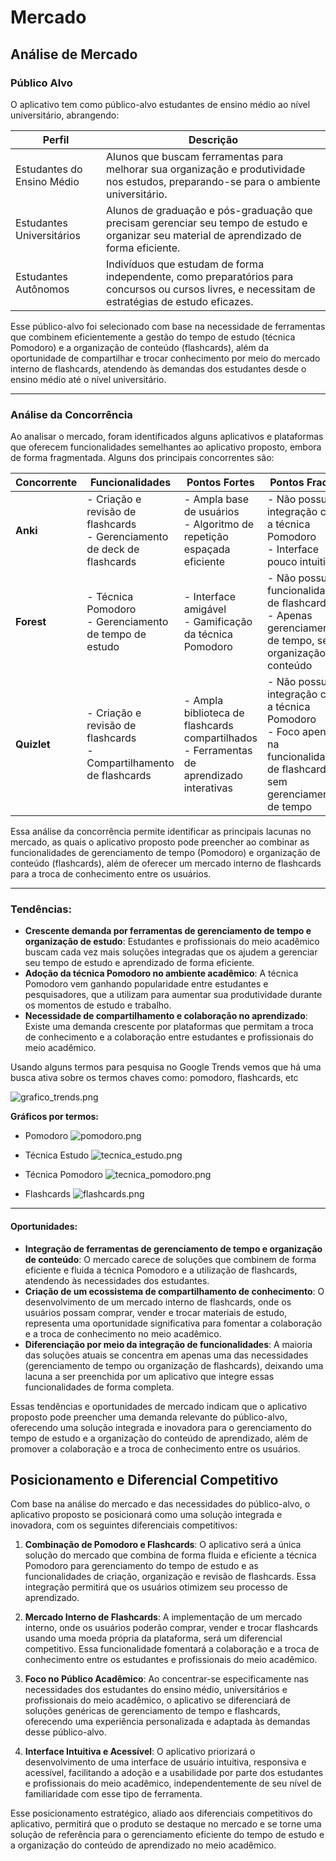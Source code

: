 # Mercado

## Análise de Mercado

### Público Alvo
O aplicativo tem como público-alvo estudantes de ensino médio ao nível universitário, abrangendo:

| Perfil | Descrição |
| --- | --- |
| Estudantes do Ensino Médio | Alunos que buscam ferramentas para melhorar sua organização e produtividade nos estudos, preparando-se para o ambiente universitário. |
| Estudantes Universitários | Alunos de graduação e pós-graduação que precisam gerenciar seu tempo de estudo e organizar seu material de aprendizado de forma eficiente. |
| Estudantes Autônomos | Indivíduos que estudam de forma independente, como preparatórios para concursos ou cursos livres, e necessitam de estratégias de estudo eficazes. |

Esse público-alvo foi selecionado com base na necessidade de ferramentas que combinem eficientemente a gestão do tempo de estudo (técnica Pomodoro) e a organização de conteúdo (flashcards), além da oportunidade de compartilhar e trocar conhecimento por meio do mercado interno de flashcards, atendendo às demandas dos estudantes desde o ensino médio até o nível universitário.

---

### Análise da Concorrência

Ao analisar o mercado, foram identificados alguns aplicativos e plataformas que oferecem funcionalidades semelhantes ao aplicativo proposto, embora de forma fragmentada. Alguns dos principais concorrentes são:

| **Concorrente** | **Funcionalidades**                                                               | **Pontos** **Fortes** | **Pontos** **Fracos**                                                                                                                 |
| --- |-------------------------------------------------------------------------------| --- |-------------------------------------------------------------------------------------------------------------------------------|
| **Anki** | - Criação e revisão de flashcards <br/> - Gerenciamento de deck de flashcards | - Ampla base de usuários <br/> - Algoritmo de repetição espaçada eficiente | - Não possui integração com a técnica Pomodoro <br/> - Interface pouco intuitiva                                              |
| **Forest** | - Técnica Pomodoro <br/> - Gerenciamento de tempo de estudo                    | - Interface amigável <br/> - Gamificação da técnica Pomodoro | - Não possui funcionalidades de flashcards <br/> - Apenas gerenciamento de tempo, sem organização de conteúdo                  |
| **Quizlet** | - Criação e revisão de flashcards <br/> - Compartilhamento de flashcards       | - Ampla biblioteca de flashcards compartilhados <br/> - Ferramentas de aprendizado interativas | - Não possui integração com a técnica Pomodoro <br/> - Foco apenas na funcionalidade de flashcards, sem gerenciamento de tempo |

Essa análise da concorrência permite identificar as principais lacunas no mercado, as quais o aplicativo proposto pode preencher ao combinar as funcionalidades de gerenciamento de tempo (Pomodoro) e organização de conteúdo (flashcards), além de oferecer um mercado interno de flashcards para a troca de conhecimento entre os usuários.

---

### Tendências:
- **Crescente demanda por ferramentas de gerenciamento de tempo e organização de estudo**: Estudantes e profissionais do meio acadêmico buscam cada vez mais soluções integradas que os ajudem a gerenciar seu tempo de estudo e aprendizado de forma eficiente.
- **Adoção da técnica Pomodoro no ambiente acadêmico**: A técnica Pomodoro vem ganhando popularidade entre estudantes e pesquisadores, que a utilizam para aumentar sua produtividade durante os momentos de estudo e trabalho.
- **Necessidade de compartilhamento e colaboração no aprendizado**: Existe uma demanda crescente por plataformas que permitam a troca de conhecimento e a colaboração entre estudantes e profissionais do meio acadêmico.

Usando alguns termos para pesquisa no Google Trends vemos que há uma busca ativa sobre os termos chaves como: pomodoro, flashcards, etc

![grafico_trends.png](../images/grafico_trends.png)

**Gráficos por termos:**
- Pomodoro
![pomodoro.png](../images/pomodoro.png)

- Técnica Estudo
![tecnica_estudo.png](../images/tecnica_estudo.png)

- Técnica Pomodoro
![tecnica_pomodoro.png](../images/tecnica_pomodoro.png)

- Flashcards
![flashcards.png](../images/flashcards.png)

---

#### Oportunidades:
- **Integração de ferramentas de gerenciamento de tempo e organização de conteúdo**: O mercado carece de soluções que combinem de forma eficiente e fluida a técnica Pomodoro e a utilização de flashcards, atendendo às necessidades dos estudantes.
- **Criação de um ecossistema de compartilhamento de conhecimento**: O desenvolvimento de um mercado interno de flashcards, onde os usuários possam comprar, vender e trocar materiais de estudo, representa uma oportunidade significativa para fomentar a colaboração e a troca de conhecimento no meio acadêmico.
- **Diferenciação por meio da integração de funcionalidades**: A maioria das soluções atuais se concentra em apenas uma das necessidades (gerenciamento de tempo ou organização de flashcards), deixando uma lacuna a ser preenchida por um aplicativo que integre essas funcionalidades de forma completa.

Essas tendências e oportunidades de mercado indicam que o aplicativo proposto pode preencher uma demanda relevante do público-alvo, oferecendo uma solução integrada e inovadora para o gerenciamento do tempo de estudo e a organização do conteúdo de aprendizado, além de promover a colaboração e a troca de conhecimento entre os usuários.

## Posicionamento e Diferencial Competitivo

Com base na análise do mercado e das necessidades do público-alvo, o aplicativo proposto se posicionará como uma solução integrada e inovadora, com os seguintes diferenciais competitivos:

1. **Combinação de Pomodoro e Flashcards**: O aplicativo será a única solução do mercado que combina de forma fluida e eficiente a técnica Pomodoro para gerenciamento do tempo de estudo e as funcionalidades de criação, organização e revisão de flashcards. Essa integração permitirá que os usuários otimizem seu processo de aprendizado.

2. **Mercado Interno de Flashcards**: A implementação de um mercado interno, onde os usuários poderão comprar, vender e trocar flashcards usando uma moeda própria da plataforma, será um diferencial competitivo. Essa funcionalidade fomentará a colaboração e a troca de conhecimento entre os estudantes e profissionais do meio acadêmico.

3. **Foco no Público Acadêmico**: Ao concentrar-se especificamente nas necessidades dos estudantes do ensino médio, universitários e profissionais do meio acadêmico, o aplicativo se diferenciará de soluções genéricas de gerenciamento de tempo e flashcards, oferecendo uma experiência personalizada e adaptada às demandas desse público-alvo.

4. **Interface Intuitiva e Acessível**: O aplicativo priorizará o desenvolvimento de uma interface de usuário intuitiva, responsiva e acessível, facilitando a adoção e a usabilidade por parte dos estudantes e profissionais do meio acadêmico, independentemente de seu nível de familiaridade com esse tipo de ferramenta.

Esse posicionamento estratégico, aliado aos diferenciais competitivos do aplicativo, permitirá que o produto se destaque no mercado e se torne uma solução de referência para o gerenciamento eficiente do tempo de estudo e a organização do conteúdo de aprendizado no meio acadêmico.